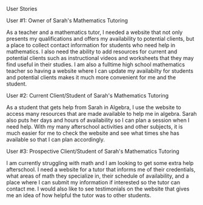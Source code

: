 User Stories

User #1: Owner of Sarah's Mathematics Tutoring

As a teacher and a mathematics tutor, I needed a website that not only presents my qualifications and offers my availability to potential clients, but a place to collect contact information for students who need help in mathematics. I also need the ability to add resources for current and potential clients such as instructional videos and worksheets that they may find useful in their studies. I am also a fulltime high school mathematics teacher so having a website where I can update my availabilty for students and potential clients makes it much more convenient for me and the student. 


User #2: Current Client/Student of Sarah's Mathematics Tutoring

As a student that gets help from Sarah in Algebra, I use the website to access many resources that are made available to help me in algebra. Sarah also puts her days and hours of availability so I can plan a session when I need help. With my many afterschool activities and other subjects, it is much easier for me to check the website and see what times she has available so that I can plan accordingly.


User #3: Prospective Client/Student of Sarah's Mathematics Tutoring

I am currently struggling with math and I am looking to get some extra help afterschool. I need a website for a tutor that informs me of their credentials, what areas of math they specialize in, their schedule of availability, and a place where I can submit my information if interested so the tutor can contact me. I would also like to see testimonials on the website that gives me an idea of how helpful the tutor was to other students. 